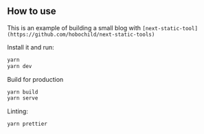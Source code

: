 ## How to use

This is an example of building a small blog with `[next-static-tool](https://github.com/hobochild/next-static-tools)`

Install it and run:
```bash
yarn 
yarn dev
```

Build for production
```bash
yarn build
yarn serve
```

Linting: 
``` bash
yarn prettier
```
